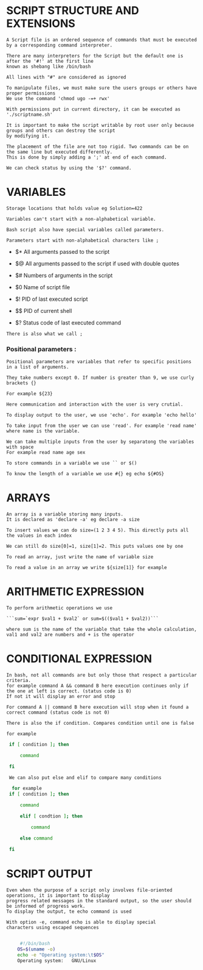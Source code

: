 # SCRIPT STRUCTURE AND EXTENSIONS

    A Script file is an ordered sequence of commands that must be executed by a corresponding command interpreter.

    There are many interpreters for the Script but the default one is after the '#!' at the first line
    known as shebang like /bin/bash

    All lines with "#" are considered as ignored 

    To manipulate files, we must make sure the users groups or others have proper permissions
    We use the command 'chmod ugo -=+ rwx'

    With permissions put in current directory, it can be executed as './scriptname.sh'

    It is important to make the script writable by root user only because groups and others can destroy the script 
    by modifying it.

    The placement of the file are not too rigid. Two commands can be on the same line but executed differently. 
    This is done by simply adding a ';' at end of each command.

    We can check status by using the '$?' command.


# VARIABLES

    Storage locations that holds value eg Solution=422

    Variables can't start with a non-alphabetical variable.

    Bash script also have special variables called parameters.

    Parameters start with non-alphabetical characters like ;

   * $* All arguments passed to the script

   * $@ All arguments passed to the script if used with double quotes 

   * $# Numbers of arguments in the script 

  *  $0 Name of script file

  *  $!  PID of last executed script

   * $$ PID of current shell

  *  $? Status code of last executed command

    There is also what we call ;

  ### Positional parameters  : 
    Positional parameters are variables that refer to specific positions in a list of arguments.

    They take numbers except 0. If number is greater than 9, we use curly brackets {}

    For example ${23}

    Here communication and interaction with the user is very crutial. 

    To display output to the user, we use 'echo'. For example 'echo hello'

    To take input from the user we can use 'read'. For example 'read name' where name is the variable.

    We can take multiple inputs from the user by separatong the variables with space
    For example read name age sex

    To store commands in a variable we use `` or $()

    To know the length of a variable we use #{} eg echo ${#OS}


# ARRAYS

    An array is a variable storing many inputs.
    It is declared as 'declare -a' eg declare -a size
    
    To insert values we can do size=(1 2 3 4 5). This directly puts all the values in each index

    We can still do size[0]=1, size[1]=2. This puts values one by one

    To read an array, just write the name of variable size

    To read a value in an array we write ${size[1]} for example


# ARITHMETIC EXPRESSION

    To perform arithmetic operations we use 

    ```sum=`expr $val1 + $val2` or sum=$(($val1 + $val2))```

    where sum is the name of the variable that take the whole calculation, val1 and val2 are numbers and + is the operator


# CONDITIONAL EXPRESSION

    In bash, not all commands are but only those that respect a particular criteria.
    for example command A && command B here execution continues only if the one at left is correct. (status code is 0)
    If not it will display an error and stop 

    For command A || command B here execution will stop when it found a correct command (status code is not 0)

    There is also the if condition. Compares condition until one is false 

    for example 
   ```sh
    if [ condition ]; then 

        command

    fi

    We can also put else and elif to compare many conditions 

     for example 
    if [ condition ]; then 

        command

        elif [ condtion ]; then 

            command

        else command

    fi
```

# SCRIPT OUTPUT

    Even when the purpose of a script only involves file-oriented operations, it is important to display
    progress related messages in the standard output, so the user should be informed of progress work.
    To display the output, te echo command is used

    With option -e, command echo is able to display special
    characters using escaped sequences
```sh
     
     #!/bin/bash
    OS=$(uname -o)
    echo -e "Operating system:\t$OS"
    Operating system:	GNU/Linux

```
